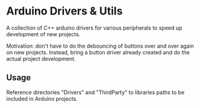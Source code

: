 # Arduino Drivers & Utils

A collection of C++ arduino drivers for various peripherals to speed up development of new projects.

Motivation: don't have to do the debouncing of buttons over and over again on new projects. Instead, bring a button driver already created and do the actual project development.

## Usage

Reference directories "Drivers" and "ThirdParty" to libraries paths to be included in Arduino projects.

